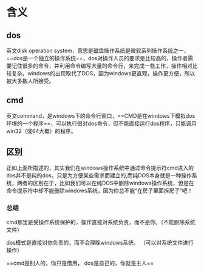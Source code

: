 # 含义

## dos

英文disk operation system，意思是磁盘操作系统是微软系列操作系统之一，==dos是一个独立的操作系统==，dos对操作人员的要求是比较高的，操作者需要记住很多的命令，并利用命令编写大量的命令行，来完成一些工作，操作相对比较复杂。windows的出现取代了DOS，因为windows更直观，操作更方便，所以被大多数人所接受。

## cmd

英文command，是windows下的命令行窗口，==CMD是在windows下模拟dos环境的一个程序==，可以执行很对dos命令，但不能直接运行dos程序，只能调用win32（或64大概）的程序。

## 区别

正如上面所描述的，其实我们在windows操作系统中通过命令提示符cmd进入的dos并不是纯的dos，只是为方便某些需求而建立的,而纯DOS本身就是一种操作系统，两者的区别在于，比如我们可以在纯DOS中删除windows操作系统，但是在命令提示符中却不能删除windows系统，因为你总不能“在房子里面拆房子”吧！

### 总结

cmd那里是受操作系统保护的，操作直接对系统负责，而不是你。（不能删除系统文件）

dos模式是直接对你负责的，而不会理睬windows系统。 （可以对系统文件进行操作）

==cmd是别人的，你只是借用， dos是自己的，你就是主人==
